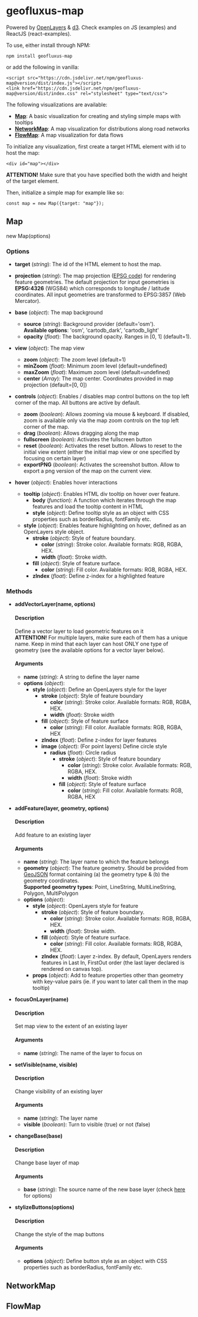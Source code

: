 # geofluxus-map
Powered by [OpenLayers](https://openlayers.org/) & [d3](https://d3js.org/). Check examples on JS (examples) and ReactJS (react-examples).

To use, either install through NPM:
```
npm install geofluxus-map
```
or add the following in vanilla:
```
<script src="https://cdn.jsdelivr.net/npm/geofluxus-map@version/dist/index.js"></script>
<link href="https://cdn.jsdelivr.net/npm/geofluxus-map@version/dist/index.css" rel="stylesheet" type="text/css">
```


The following visualizations are available:
* [**Map**](#map): A basic visualization for creating and styling simple maps with tooltips
* [**NetworkMap**](#networkmap): A map visualization for distributions along road networks
* [**FlowMap**](#flowmap): A map visualization for data flows

To initialize any visualization, first create a target HTML element with id to host the map:

```<div id="map"></div>```

**ATTENTION!** Make sure that you have specified both the width and height of the target element.

Then, initialize a simple map for example like so:

```const map = new Map({target: "map"});```


## Map
new Map(options)

### Options
* **<a id="map-target">target</a>** (_string_): The id of the HTML element to host the map.
  

* **<a id="map-projection">projection</a>** (_string_): The map projection ([EPSG code](https://epsg.io/)) for rendering feature geometries. The default projection for input geometries is **EPSG:4326** (WGS84) which corresponds to longitude / latitude coordinates. All input geometries are transformed to EPSG:3857 (Web Mercator).


* **<a id="map-base">base</a>** (_object_): The map background
    * **<a id="map-base-source">source</a>** (_string_): Background provider (default='osm').\
      **Available options**: 'osm', 'cartodb_dark', 'cartodb_light'
    * **<a id="map-base-opacity">opacity</a>** (_float_): The background opacity. Ranges in [0, 1] (default=1).
    

* **<a id="map-view">view</a>** (_object_): The map view
    * **<a id="map-view-zoom">zoom</a>** (_object_): The zoom level (default=1)
    * **<a id="map-view-minzoom">minZoom</a>** (_float_): Minimum zoom level (default=undefined)
    * **<a id="map-view-maxzoom">maxZoom</a>**  (_float_): Maximum zoom level (default=undefined)
    * **<a id="map-view-center">center</a>** (_Array_): The map center. Coordinates provided in map projection (default=[0, 0])
    

* **<a id="map-controls">controls</a>** (_object_): Enables / disables map control buttons on the top left corner of the map. All buttons are active by default.
  * **<a id="map-controls-zoom">zoom</a>** (_boolean_): Allows zooming via mouse & keyboard. If disabled, zoom is available only via the map zoom controls on the top left corner of the map.
  * **<a id="map-controls-drag">drag</a>** (_boolean_): Allows dragging along the map
  * **<a id="map-controls-fullscreen">fullscreen</a>** (_boolean_): Activates the fullscreen button
  * **<a id="map-controls-reset">reset</a>** (_boolean_): Activates the reset button. Allows to reset to the initial view extent (either the initial map view or one specified by focusing on certain layer)
  * **<a id="map-controls-exportpng">exportPNG</a>** (_boolean_): Activates the screenshot button. Allow to export a png version of the map on the current view. 


* **<a id="map-hover">hover</a>** (_object_): Enables hover interactions
    * **<a id="map-hover-tooltip">tooltip</a>** (_object_): Enables HTML div tooltip on hover over feature.
      * **<a id="map-hover-tooltip-body">body</a>** (_function_): A function which iterates through the map features and load the tooltip content in HTML
      * **<a id="map-hover-tooltip-style">style</a>** (_object_): Define tooltip style as an object with CSS properties such as borderRadius, fontFamily etc.
    * **<a id="map-hover-style">style</a>** (_object_): Enables feature highlighting on hover, defined as an OpenLayers style object.
      * **<a id="map-hover-style-stroke">stroke</a>** (_object_): Style of feature boundary.
        * **<a id="map-hover-style-stroke-color">color</a>** (_string_): Stroke color. Available formats: RGB, RGBA, HEX.
        * **<a id="map-hover-style-stroke-width">width</a>** (_float_): Stroke width.
      * **<a id="map-hover-style-fill">fill</a>** (_object_): Style of feature surface.
        * **<a id="map-hover-style-fill-color">color</a>** (_string_): Fill color. Available formats: RGB, RGBA, HEX.
      * **<a id="map-hover-style-zindex">zIndex</a>** (_float_): Define z-index for a highlighted feature
    

### Methods
* **<a id="map-addvectorlayer">addVectorLayer(name, options)</a>**
  #### Description
  Define a vector layer to load geometric features on it\
  **ATTENTION!** For multiple layers, make sure each of them has a unique name. Keep in mind that each layer can host ONLY one type of geometry (see the available options for a vector layer below).
  #### Arguments
  * **<a id="map-addvectorlayer-name">name</a>** (_string_): A string to define the layer name
  * **<a id="map-addvectorlayer-options">options</a>** (_object_):
    * **<a id="map-addvectorlayer-options-style">style</a>** (_object_): Define an OpenLayers style for the layer
      * **<a id="map-addvectorlayer-options-style-stroke">stroke</a>** (_object_): Style of feature boundary
        * **<a id="map-addvectorlayer-options-style-stroke-color">color</a>** (_string_): Stroke color. Available formats: RGB, RGBA, HEX.
        * **<a id="map-addvectorlayer-options-style-stroke-width">width</a>** (_float_): Stroke width
      * **<a id="map-addvectorlayer-options-style-fill">fill</a>** (_object_): Style of feature surface
        * **<a id="map-addvectorlayer-options-style-fill-color">color</a>** (_string_): Fill color. Available formats: RGB, RGBA, HEX
      * **<a id="map-addvectorlayer-options-style-zindex">zIndex</a>** (_float_): Define z-index for layer features    
      * **<a id="map-addvectorlayer-options-style-image">image</a>** (_object_): (For point layers) Define circle style
        * **<a id="map-addvectorlayer-options-style-image-radius">radius</a>** (_float_): Circle radius
          * **<a id="map-addvectorlayer-options-style-image-stroke">stroke</a>** (_object_): Style of feature boundary
            * **<a id="map-addvectorlayer-options-style-image-stroke-color">color</a>** (_string_): Stroke color. Available formats: RGB, RGBA, HEX.
            * **<a id="map-addvectorlayer-options-style-image-stroke-width">width</a>** (_float_): Stroke width
          * **<a id="map-addvectorlayer-options-style-image-fill">fill</a>** (_object_): Style of feature surface
            * **<a id="map-addvectorlayer-options-style-image-fill-color">color</a>** (_string_): Fill color. Available formats: RGB, RGBA, HEX
    

* **<a id="map-addfeature">addFeature(layer, geometry, options)</a>**
  #### Description
  Add feature to an existing layer
  #### Arguments
  * **<a id="map-addfeature-name">name</a>** (_string_): The layer name to which the feature belongs
  * **<a id="map-addfeature-geometry">geometry</a>** (_object_): The feature geometry. Should be provided from [GeoJSON](https://geojson.org/) format
    containing (a) the geometry type & (b) the geometry coordinates.\
    **Supported geometry types**: Point, LineString, MultiLineString, Polygon, MultiPolygon
  * **<a id="map-addfeature-options">options</a>** (_object_):
    * **<a id="map-addfeature-options-style">style</a>** (_object_): OpenLayers style for feature
      * **<a id="map-addfeature-options-style-stroke">stroke</a>** (_object_): Style of feature boundary.
        * **<a id="map-addfeature-options-style-stroke-color">color</a>** (_string_): Stroke color. Available formats: RGB, RGBA, HEX.
        * **<a id="map-addfeature-options-style-stroke-width">width</a>** (_float_): Stroke width.
      * **<a id="map-addfeature-options-style-fill">fill</a>** (_object_): Style of feature surface.
        * **<a id="map-addfeature-options-style-fill-color">color</a>** (_string_): Fill color. Available formats: RGB, RGBA, HEX.
      * **<a id="map-addfeature-options-style-zindex">zIndex</a>** (_float_): Layer z-index. By default, OpenLayers renders features in Last In, FirstOut order (the last layer declared is rendered on canvas top).
    * **<a id="map-addfeature-options-props">props</a>** (_object_): Add to feature properties other than geometry with key-value pairs (ie. if you want to later call
      them in the map tooltip)


* **<a id="map-focusonlayer">focusOnLayer(name)</a>**
  #### Description
  Set map view to the extent of an existing layer

  #### Arguments
  * **<a id="map-focusonlayer-name">name</a>** (_string_): The name of the layer to focus on
  
  

* **<a id="map-setvisible">setVisible(name, visible)</a>**
  #### Description
  Change visibility of an existing layer

  #### Arguments
  * **<a id="map-setvisible-name">name</a>** (_string_): The layer name
  * **<a id="map-setvisible-visible">visible</a>** (_boolean_): Turn to visible (true) or not (false)  
  

* **<a id="map-changebase">changeBase(base)</a>**
  #### Description
  Change base layer of map

  #### Arguments
  * **<a id="map-changebase-base">base</a>** (_string_): The source name of the new base layer (check [here](#map-base-source) for options)
  

* **<a id="map-stylizebuttons">stylizeButtons(options)</a>**
  #### Description
  Change the style of the map buttons

  #### Arguments
  * **<a id="map-stylizebuttons-options">options</a>** (_object_): Define button style as an object with CSS properties such as borderRadius, fontFamily etc.
    

## <a id="networkmap"></a>NetworkMap

## <a id="flowmap"></a>FlowMap